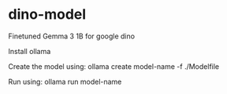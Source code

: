 # dino-model
Finetuned Gemma 3 1B for google dino

Install ollama

Create the model using:
 ollama create model-name -f ./Modelfile

Run using:
ollama run model-name
